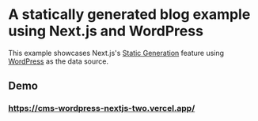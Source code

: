 # A statically generated blog example using Next.js and WordPress

This example showcases Next.js's [Static Generation](https://nextjs.org/docs/basic-features/pages) feature using [WordPress](https://wordpress.org) as the data source.

## Demo

### https://cms-wordpress-nextjs-two.vercel.app/

